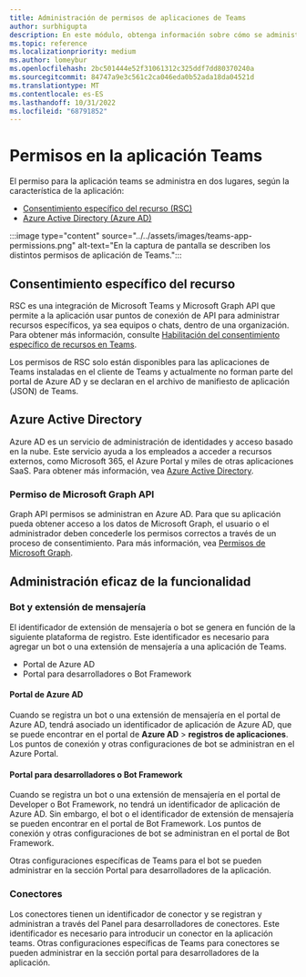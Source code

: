 ```yaml
---
title: Administración de permisos de aplicaciones de Teams
author: surbhigupta
description: En este módulo, obtenga información sobre cómo se administran las aplicaciones de Teams en diferentes lugares en función de la característica.
ms.topic: reference
ms.localizationpriority: medium
ms.author: lomeybur
ms.openlocfilehash: 2bc501444e52f31061312c325ddf7dd80370240a
ms.sourcegitcommit: 84747a9e3c561c2ca046eda0b52ada18da04521d
ms.translationtype: MT
ms.contentlocale: es-ES
ms.lasthandoff: 10/31/2022
ms.locfileid: "68791852"
---
```

# <a name="permissions-in-teams-app"></a>Permisos en la aplicación Teams

El permiso para la aplicación teams se administra en dos lugares, según la característica de la aplicación:

* [Consentimiento específico del recurso (RSC)](#resource-specific-consent)
* [Azure Active Directory (Azure AD)](#azure-active-directory)

:::image type="content" source="../../assets/images/teams-app-permissions.png" alt-text="En la captura de pantalla se describen los distintos permisos de aplicación de Teams.":::

## <a name="resource-specific-consent"></a>Consentimiento específico del recurso

RSC es una integración de Microsoft Teams y Microsoft Graph API que permite a la aplicación usar puntos de conexión de API para administrar recursos específicos, ya sea equipos o chats, dentro de una organización. Para obtener más información, consulte [Habilitación del consentimiento específico de recursos en Teams](../rsc/resource-specific-consent.md).

Los permisos de RSC solo están disponibles para las aplicaciones de Teams instaladas en el cliente de Teams y actualmente no forman parte del portal de Azure AD y se declaran en el archivo de manifiesto de aplicación (JSON) de Teams.

## <a name="azure-active-directory"></a>Azure Active Directory

Azure AD es un servicio de administración de identidades y acceso basado en la nube. Este servicio ayuda a los empleados a acceder a recursos externos, como Microsoft 365, el Azure Portal y miles de otras aplicaciones SaaS. Para obtener más información, vea [Azure Active Directory](/azure/active-directory/fundamentals/active-directory-whatis).

### <a name="microsoft-graph-api-permission"></a>Permiso de Microsoft Graph API

Graph API permisos se administran en Azure AD. Para que su aplicación pueda obtener acceso a los datos de Microsoft Graph, el usuario o el administrador deben concederle los permisos correctos a través de un proceso de consentimiento. Para más información, vea [Permisos de Microsoft Graph](/graph/permissions-reference).

## <a name="capability-wise-management"></a>Administración eficaz de la funcionalidad

### <a name="bot-and-messaging-extension"></a>Bot y extensión de mensajería

El identificador de extensión de mensajería o bot se genera en función de la siguiente plataforma de registro. Este identificador es necesario para agregar un bot o una extensión de mensajería a una aplicación de Teams.

* Portal de Azure AD
* Portal para desarrolladores o Bot Framework

#### <a name="azure-ad-portal"></a>Portal de Azure AD

Cuando se registra un bot o una extensión de mensajería en el portal de Azure AD, tendrá asociado un identificador de aplicación de Azure AD, que se puede encontrar en el portal de **Azure AD** > **registros de aplicaciones**. Los puntos de conexión y otras configuraciones de bot se administran en el Azure Portal.

#### <a name="developer-or-bot-framework-portal"></a>Portal para desarrolladores o Bot Framework

Cuando se registra un bot o una extensión de mensajería en el portal de Developer o Bot Framework, no tendrá un identificador de aplicación de Azure AD. Sin embargo, el bot o el identificador de extensión de mensajería se pueden encontrar en el portal de Bot Framework. Los puntos de conexión y otras configuraciones de bot se administran en el portal de Bot Framework.

Otras configuraciones específicas de Teams para el bot se pueden administrar en la sección Portal para desarrolladores de la aplicación.

### <a name="connectors"></a>Conectores

Los conectores tienen un identificador de conector y se registran y administran a través del Panel para desarrolladores de conectores. Este identificador es necesario para introducir un conector en la aplicación teams. Otras configuraciones específicas de Teams para conectores se pueden administrar en la sección portal para desarrolladores de la aplicación.
